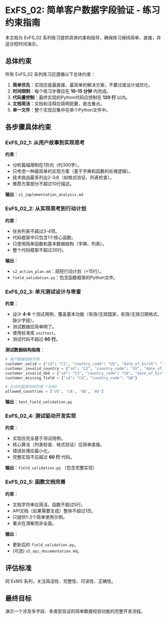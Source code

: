 # ExFS_02: 简单客户数据字段验证 - 练习约束指南

本文档为 ExFS_02 系列练习提供具体约束和指导，确保练习保持简单、直接，并适合短时间演示。

## 总体约束

所有 ExFS_02 系列练习应遵循以下总体约束：

1.  **简单优先**：实现应是最直接、最简单的解决方案，不要过度设计或优化。
2.  **时间限制**：每个练习步骤应在 **10-15 分钟** 内完成。
3.  **代码量控制**：最终实现的Python代码应控制在 **120 行** 以内。
4.  **文档简洁**：文档和注释应简明扼要，直击重点。
5.  **单一文件**：整个实现应集中在单个Python文件中。

## 各步骤具体约束

### ExFS_02_1: 从用户故事到实现思考

**约束**：

*   分析篇幅限制在1页内（约300字）。
*   只考虑一种最简单的实现方案（基于字典和函数的处理逻辑）。
*   技术挑战最多列出2-3点（如格式验证、列表检查）。
*   推荐方案部分不超过10行描述。

**输出**：`s1_implementation_analysis.md`

### ExFS_02_2: 从实现思考到行动计划

**约束**：

*   任务列表不超过3-4项。
*   代码框架中只包含1个核心函数。
*   只使用简单函数和基本数据结构（字典、列表）。
*   整个代码框架不超过30行。

**输出**：

*   `s2_action_plan.md`：简短行动计划（<15行）。
*   `field_validation.py`：包含函数框架的Python文件。

### ExFS_02_3: 单元测试设计与审查

**约束**：

*   设计 **4-6** 个测试用例，覆盖基本功能（有效/无效国家、有效/无效日期格式、缺少字段）。
*   测试数据应简单明了。
*   使用标准库 `unittest`。
*   测试代码不超过 **60 行**。

**测试数据结构指南**：

```python
# 客户数据结构示例
customer_valid = {"id": "C1", "country_code": "US", "date_of_birth": "1990-05-15"}
customer_invalid_country = {"id": "C2", "country_code": "XX", "date_of_birth": "1985-11-01"}
customer_invalid_dob = {"id": "C3", "country_code": "CA", "date_of_birth": "1992/03/20"}
customer_missing_field = {"id": "C4", "country_code": "GB"}

# 允许的国家代码列表 (示例)
allowed_countries = ['US', 'CA', 'GB', 'AU']
```

**输出**：`test_field_validation.py`

### ExFS_02_4: 测试驱动开发实现

**约束**：

*   实现应完全基于测试用例。
*   核心算法（列表检查、格式验证）应简单直接。
*   错误处理应最小化。
*   完整实现不应超过 **60 行** 代码。

**输出**：`field_validation.py` （包含完整实现）

### ExFS_02_5: 函数文档完善

**约束**：

*   文档字符串应简洁，函数不超过5行。
*   API文档（如果需要生成）整体不超过1页。
*   只提供1-2个简单使用示例。
*   重点在清晰而非全面。

**输出**：

*   更新后的 `field_validation.py`。
*   (可选) `s5_api_documentation.md`。

## 评估标准

同 ExMS 系列，关注简洁性、完整性、可读性、正确性。

## 最终目标

演示一个涉及多字段、多类型验证的简单数据校验功能的完整开发流程。 